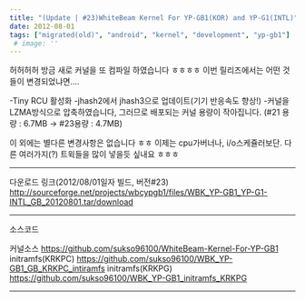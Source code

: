 ```yaml
---
title: "(Update | #23)WhiteBeam Kernel For YP-GB1(KOR) and YP-G1(INTL)"
date: 2012-08-01
tags: ["migrated(old)", "android", "kernel", "development", "yp-gb1"]
 # image: ''
---
```


허허허허 방금 새로 커널을 또 컴파일 하였습니다 ㅎㅎㅎㅎ
이번 릴리즈에서는 어떤 것들이 변경되었냐면....

-Tiny RCU 활성화 
-jhash2에서 jhash3으로 업데이트(기기 반응속도 향상!)
-커널을 LZMA방식으로 압축하였습니다, 그러므로 배포되는 커널 용량이 작아집니다.
(#21 용량 : 6.7MB -> #23용량 : 4.7MB)


이 외에는 별다른 변경사항은 없습니다 ㅎㅎ 이제는 cpu가버너나, i/o스케쥴러보단.
다른 여러가지(?) 트윅들을 많이 넣을듯 싶내요 ㅎㅎㅎ

----------------------------------------------------------------

다운로드 링크(2012/08/01일자 빌드, 버전#23)
http://sourceforge.net/projects/wbcypgb1/files/WBK_YP-GB1_YP-G1-INTL_GB_20120801.tar/download

----------------------------------------------------------------

소스코드

커널소스 https://github.com/sukso96100/WhiteBeam-Kernel-For-YP-GB1
initramfs(KRKPC)  https://github.com/sukso96100/WBK_YP-GB1_GB_KRKPC_intiramfs
initramfs(KRKPG) https://github.com/sukso96100/WBK_YP-GB1_initramfs_KRKPG

-------------------------------------------------------------------------------------------------------------------------